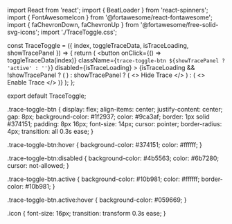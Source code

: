 import React from 'react';
import { BeatLoader } from 'react-spinners';
import { FontAwesomeIcon } from '@fortawesome/react-fontawesome';
import { faChevronDown, faChevronUp } from '@fortawesome/free-solid-svg-icons';
import './TraceToggle.css';

const TraceToggle = ({ index, toggleTraceData, isTraceLoading, showTracePanel }) => {
  return (
    <button
      onClick={() => toggleTraceData(index)}
      className={`trace-toggle-btn ${showTracePanel ? 'active' : ''}`}
      disabled={isTraceLoading}
    >
      {isTraceLoading && !showTracePanel ? (
        <BeatLoader color="#fff" size={10} />
      ) : showTracePanel ? (
        <>
          Hide Trace <FontAwesomeIcon icon={faChevronUp} className="icon" />
        </>
      ) : (
        <>
          Enable Trace <FontAwesomeIcon icon={faChevronDown} className="icon" />
        </>
      )}
    </button>
  );
};

export default TraceToggle;


.trace-toggle-btn {
  display: flex;
  align-items: center;
  justify-content: center;
  gap: 8px;
  background-color: #1f2937;
  color: #9ca3af;
  border: 1px solid #374151;
  padding: 8px 16px;
  font-size: 14px;
  cursor: pointer;
  border-radius: 4px;
  transition: all 0.3s ease;
}

.trace-toggle-btn:hover {
  background-color: #374151;
  color: #ffffff;
}

.trace-toggle-btn:disabled {
  background-color: #4b5563;
  color: #6b7280;
  cursor: not-allowed;
}

.trace-toggle-btn.active {
  background-color: #10b981;
  color: #ffffff;
  border-color: #10b981;
}

.trace-toggle-btn.active:hover {
  background-color: #059669;
}

.icon {
  font-size: 16px;
  transition: transform 0.3s ease;
}
